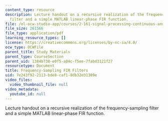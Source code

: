 ```yaml
---
content_type: resource
description: Lecture handout on a recursive realization of the frequency-sampling
  filter and a simple MATLAB linear-phase FIR function.
file: /ol-ocw-studio-app/courses/2-161-signal-processing-continuous-and-discrete-fall-2008/7e243f922113bde8caf18db32e31389e_freqsampfilt.pdf
file_size: 261566
file_type: application/pdf
learning_resource_types: []
license: https://creativecommons.org/licenses/by-nc-sa/4.0/
ocw_type: OCWFile
parent_title: Study Materials
parent_type: CourseSection
parent_uid: 1384b738-e0f5-a04c-f5ee-7fabd3121f27
resourcetype: Document
title: Frequency-Sampling FIR Filters
uid: 7e243f92-2113-bde8-caf1-8db32e31389e
video_files:
  video_thumbnail_file: null
video_metadata:
  youtube_id: null
---
```

Lecture handout on a recursive realization of the frequency-sampling filter and a simple MATLAB linear-phase FIR function.